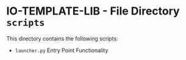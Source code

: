 # IO-TEMPLATE-LIB - File Directory **`scripts`**

This directory contains the following scripts:

- `launcher.py` Entry Point Functionality 